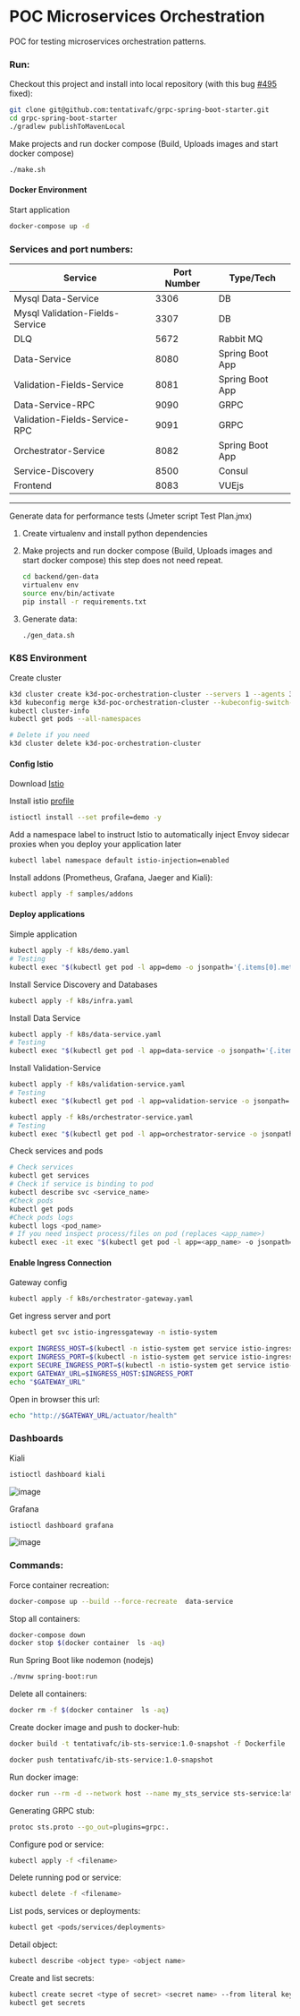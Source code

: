 # POC Microservices Orchestration

POC for testing microservices orchestration patterns.

### Run:

Checkout this project and install into local repository (with this bug [#495](https://github.com/yidongnan/grpc-spring-boot-starter/issues/495) fixed):

```sh
git clone git@github.com:tentativafc/grpc-spring-boot-starter.git
cd grpc-spring-boot-starter
./gradlew publishToMavenLocal
```

Make projects and run docker compose (Build, Uploads images and start docker compose)

```sh
./make.sh
```

#### Docker Environment

Start application

```sh
docker-compose up -d
```

### Services and port numbers:

| Service                         | Port Number | Type/Tech       |
| ------------------------------- | ----------- | --------------- |
| Mysql Data-Service              | 3306        | DB              |
| Mysql Validation-Fields-Service | 3307        | DB              |
| DLQ                             | 5672        | Rabbit MQ       |
| Data-Service                    | 8080        | Spring Boot App |
| Validation-Fields-Service       | 8081        | Spring Boot App |
| Data-Service-RPC                | 9090        | GRPC            |
| Validation-Fields-Service-RPC   | 9091        | GRPC            |
| Orchestrator-Service            | 8082        | Spring Boot App |
| Service-Discovery               | 8500        | Consul          |
| Frontend                        | 8083        | VUEjs           |

---

Generate data for performance tests (Jmeter script Test Plan.jmx)

1. Create virtualenv and install python dependencies

2. Make projects and run docker compose (Build, Uploads images and start docker compose) this step does not need repeat.

   ```sh
   cd backend/gen-data
   virtualenv env
   source env/bin/activate
   pip install -r requirements.txt
   ```

3. Generate data:

   ```sh
   ./gen_data.sh
   ```

### K8S Environment

Create cluster

```sh
k3d cluster create k3d-poc-orchestration-cluster --servers 1 --agents 3 --port 9080:80@loadbalancer --port 9443:443@loadbalancer --api-port 6443 --k3s-server-arg '--no-deploy=traefik'
k3d kubeconfig merge k3d-poc-orchestration-cluster --kubeconfig-switch-context
kubectl cluster-info
kubectl get pods --all-namespaces

# Delete if you need
k3d cluster delete k3d-poc-orchestration-cluster
```

#### Config Istio

Download [Istio](https://istio.io/latest/docs/setup/getting-started/#download)

Install istio [profile](https://istio.io/latest/docs/setup/additional-setup/config-profiles/)

```sh
istioctl install --set profile=demo -y
```

Add a namespace label to instruct Istio to automatically inject Envoy sidecar proxies when you deploy your application later

```sh
kubectl label namespace default istio-injection=enabled
```

Install addons (Prometheus, Grafana, Jaeger and Kiali):

```sh
kubectl apply -f samples/addons
```

#### Deploy applications

Simple application

```sh
kubectl apply -f k8s/demo.yaml
# Testing
kubectl exec "$(kubectl get pod -l app=demo -o jsonpath='{.items[0].metadata.name}')" -c demo -- curl -sS http://demo-svc:8080/demo

```

Install Service Discovery and Databases

```sh
kubectl apply -f k8s/infra.yaml
```

Install Data Service

```sh
kubectl apply -f k8s/data-service.yaml
# Testing
kubectl exec "$(kubectl get pod -l app=data-service -o jsonpath='{.items[0].metadata.name}')" -c data-service -- curl -sS http://data-service-svc:8080/actuator/health
```

Install Validation-Service

```sh
kubectl apply -f k8s/validation-service.yaml
# Testing
kubectl exec "$(kubectl get pod -l app=validation-service -o jsonpath='{.items[0].metadata.name}')" -c validation-service -- curl -sS http://validation-service-svc:8080/actuator/health
```

```sh
kubectl apply -f k8s/orchestrator-service.yaml
# Testing
kubectl exec "$(kubectl get pod -l app=orchestrator-service -o jsonpath='{.items[0].metadata.name}')" -c orchestrator-service -- curl -sS http://orchestrator-service-svc:8080/actuator/health
```

Check services and pods

```sh
# Check services
kubectl get services
# Check if service is binding to pod
kubectl describe svc <service_name>
#Check pods
kubectl get pods
#Check pods logs
kubectl logs <pod_name>
# If you need inspect process/files on pod (replaces <app_name>)
kubectl exec -it exec "$(kubectl get pod -l app=<app_name> -o jsonpath='{.items[0].metadata.name}')" -- sh
```

#### Enable Ingress Connection

Gateway config

```sh
kubectl apply -f k8s/orchestrator-gateway.yaml
```

Get ingress server and port

```sh
kubectl get svc istio-ingressgateway -n istio-system

export INGRESS_HOST=$(kubectl -n istio-system get service istio-ingressgateway -o jsonpath='{.status.loadBalancer.ingress[0].ip}')
export INGRESS_PORT=$(kubectl -n istio-system get service istio-ingressgateway -o jsonpath='{.spec.ports[?(@.name=="http2")].nodePort}')
export SECURE_INGRESS_PORT=$(kubectl -n istio-system get service istio-ingressgateway -o jsonpath='{.spec.ports[?(@.name=="https")].nodePort}')
export GATEWAY_URL=$INGRESS_HOST:$INGRESS_PORT
echo "$GATEWAY_URL"
```

Open in browser this url:

```sh
echo "http://$GATEWAY_URL/actuator/health"
```

### Dashboards

Kiali

```sh
istioctl dashboard kiali
```

![image](images/kiali.png)

Grafana

```sh
istioctl dashboard grafana
```

![image](images/grafana.png)

### Commands:

Force container recreation:

```sh
docker-compose up --build --force-recreate  data-service
```

Stop all containers:

```sh
docker-compose down
docker stop $(docker container  ls -aq)
```

Run Spring Boot like nodemon (nodejs)

```sh
./mvnw spring-boot:run
```

Delete all containers:

```sh
docker rm -f $(docker container  ls -aq)
```

Create docker image and push to docker-hub:

```sh
docker build -t tentativafc/ib-sts-service:1.0-snapshot -f Dockerfile .
```

```sh
docker push tentativafc/ib-sts-service:1.0-snapshot
```

Run docker image:

```sh
docker run --rm -d --network host --name my_sts_service sts-service:latest
```

Generating GRPC stub:

```sh
protoc sts.proto --go_out=plugins=grpc:.
```

Configure pod or service:

```sh
kubectl apply -f <filename>
```

Delete running pod or service:

```sh
kubectl delete -f <filename>
```

List pods, services or deployments:

```sh
kubectl get <pods/services/deployments>
```

Detail object:

```sh
kubectl describe <object type> <object name>
```

Create and list secrets:

```sh
kubectl create secret <type of secret> <secret name> --from literal key=value
kubectl get secrets
```
